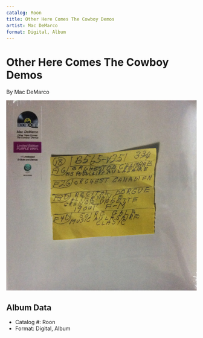 ```yaml
---
catalog: Roon
title: Other Here Comes The Cowboy Demos
artist: Mac DeMarco
format: Digital, Album
---
```


# Other Here Comes The Cowboy Demos

By Mac DeMarco

![](../../assets/albumcovers/Mac_DeMarco-Other_Here_Comes_The_Cowboy_Demos.png)

## Album Data

- Catalog #: Roon
- Format: Digital, Album

